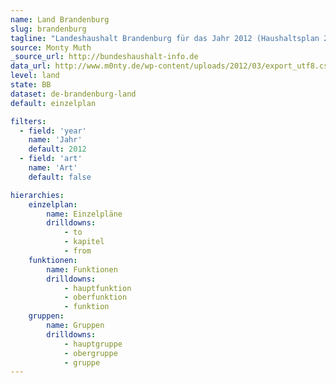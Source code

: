 ```yaml
---
name: Land Brandenburg
slug: brandenburg
tagline: "Landeshaushalt Brandenburg für das Jahr 2012 (Haushaltsplan 2012)."
source: Monty Muth
_source_url: http://bundeshaushalt-info.de
data_url: http://www.m0nty.de/wp-content/uploads/2012/03/export_utf8.csv
level: land
state: BB
dataset: de-brandenburg-land
default: einzelplan

filters:
  - field: 'year'
    name: 'Jahr'
    default: 2012
  - field: 'art'
    name: 'Art'
    default: false

hierarchies:
    einzelplan:
        name: Einzelpläne
        drilldowns:
            - to
            - kapitel
            - from
    funktionen:
        name: Funktionen
        drilldowns:
            - hauptfunktion
            - oberfunktion
            - funktion
    gruppen:
        name: Gruppen
        drilldowns:
            - hauptgruppe
            - obergruppe
            - gruppe
---
```

